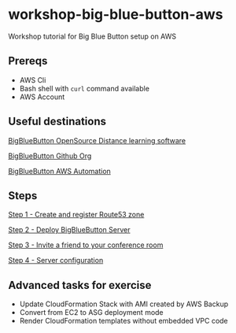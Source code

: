 # workshop-big-blue-button-aws

Workshop tutorial for Big Blue Button setup on AWS

## Prereqs

- AWS Cli
- Bash shell with `curl` command available
- AWS Account

## Useful destinations

[BigBlueButton OpenSource Distance learning software](https://www.bigbluebutton.org)

[BigBlueButton Github Org](https://github.com/bigbluebutton)

[BigBlueButton AWS Automation](https://github.com/toshke/big-blue-button-cloudformation-cfhl)

## Steps

[Step 1 - Create and register Route53 zone ](./Step1.md) 

[Step 2 - Deploy BigBlueButton Server ](./Step2.md) 

[Step 3 -  Invite a friend to your conference room ](./Step3.md) 

[Step 4 - Server configuration](./Step2.md) 

## Advanced tasks for exercise

- Update CloudFormation Stack with AMI created by AWS Backup
- Convert from EC2 to ASG deployment mode
- Render CloudFormation templates without embedded VPC code